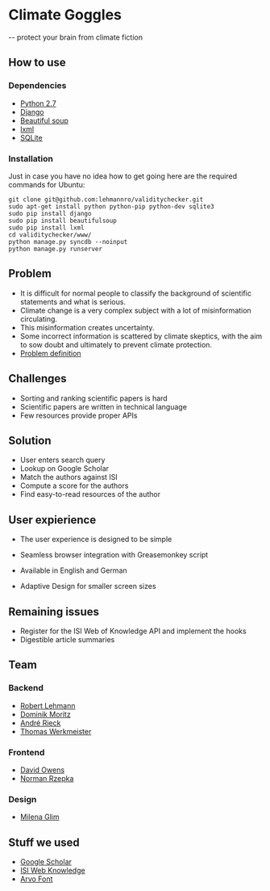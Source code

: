 Climate Goggles
===============
-- protect your brain from climate fiction

## How to use
### Dependencies
* [Python 2.7](http://python.org/)
* [Django](https://www.djangoproject.com/)
* [Beautiful soup](http://www.crummy.com/software/BeautifulSoup/)
* [lxml](http://lxml.de/)
* [SQLite](http://www.sqlite.org/)


### Installation
Just in case you have no idea how to get going here are the required commands for Ubuntu:
    
    git clone git@github.com:lehmannro/validitychecker.git
    sudo apt-get install python python-pip python-dev sqlite3
    sudo pip install django
    sudo pip install beautifulsoup
    sudo pip install lxml
    cd validitychecker/www/
    python manage.py syncdb --noinput
    python manage.py runserver


## Problem
* It is difficult for normal people to classify the background of scientific statements and what is serious. 
* Climate change is a very complex subject with a  lot of misinformation circulating. 
* This misinformation creates uncertainty. 
* Some incorrect information is scattered by climate skeptics, with the aim to sow doubt and ultimately to prevent climate protection.
* [Problem definition](http://www.rhok.org/problems/validity-detectorchecker-aggregation-and-validation-statements-about-climate-change-deen)

## Challenges
* Sorting and ranking scientific papers is hard
* Scientific papers are written in technical language
* Few resources provide proper APIs

## Solution
* User enters search query
* Lookup on Google Scholar
* Match the authors against ISI
* Compute a score for the authors
* Find easy-to-read resources of the author

## User expierience
* The user experience is designed to be simple

* Seamless browser integration with Greasemonkey script
* Available in English and German
* Adaptive Design for smaller screen sizes

## Remaining issues
* Register for the ISI Web of Knowledge API and implement the hooks
* Digestible article summaries 

## Team

### Backend
* [Robert Lehmann](https://github.com/lehmannro/)
* [Dominik Moritz](https://github.com/domoritz/)
* [André Rieck](https://github.com/Varek/)
* [Thomas Werkmeister](https://github.com/lesnail/)

### Frontend
* [David Owens](https://github.com/fineartdavid/)
* [Norman Rzepka](https://github.com/normanrz/)

### Design
* [Milena Glim](https://github.com/milenskaya/)

## Stuff we used
* [Google Scholar](http://scholar.google.com/)
* [ISI Web Knowledge](http://apps.isiknowledge.com/)
* [Arvo Font](http://www.fontsquirrel.com/fonts/arvo)



